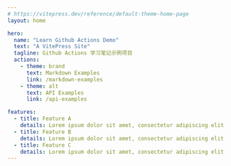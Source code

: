 ```yaml
---
# https://vitepress.dev/reference/default-theme-home-page
layout: home

hero:
  name: "Learn Github Actions Demo"
  text: "A VitePress Site"
  tagline: Github Actions 学习笔记示例项目
  actions:
    - theme: brand
      text: Markdown Examples
      link: /markdown-examples
    - theme: alt
      text: API Examples
      link: /api-examples

features:
  - title: Feature A
    details: Lorem ipsum dolor sit amet, consectetur adipiscing elit
  - title: Feature B
    details: Lorem ipsum dolor sit amet, consectetur adipiscing elit
  - title: Feature C
    details: Lorem ipsum dolor sit amet, consectetur adipiscing elit
---
```

